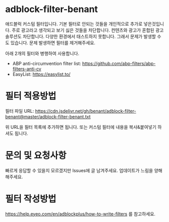# adblock-filter-benant
애드블럭 커스텀 필터입니다. 
기본 필터로 안되는 것들을 개인적으로 추가로 넣은것입니다.
주로 광고라고 생각되고 보기 싫은 것들을 차단합니다. 컨텐츠와 광고가 혼합된 광고 솔루션도 차단합니다.
다양한 환경에서 태스트하지 못합니다. 그래서 문제가 발생할 수도 있습니다. 문제 발생하면 필터를 제거해주세요.

아래 2개의 필터와 병행하여 사용합니다.

* ABP anti-circumvention filter list: https://github.com/abp-filters/abp-filters-anti-cv
* EasyList: https://easylist.to/

# 필터 적용방법
필터 파일 URL: https://cdn.jsdelivr.net/gh/benant/adblock-filter-benant@master/adblock-filter-benant.txt

위 URL을 필터 목록에 추가하면 됩니다.
또는 커스텀 필터에 내용을 복사&붙여넣기 하셔도 됩니다.

# 문의 및 요청사항
빠르게 응답할 수 있을지 모르겠지만 Issues에 글 남겨주세요.
업데이트가 느림을 양해해주세요. 

# 필터 작성방법
https://help.eyeo.com/en/adblockplus/how-to-write-filters 를 참고하세요.

